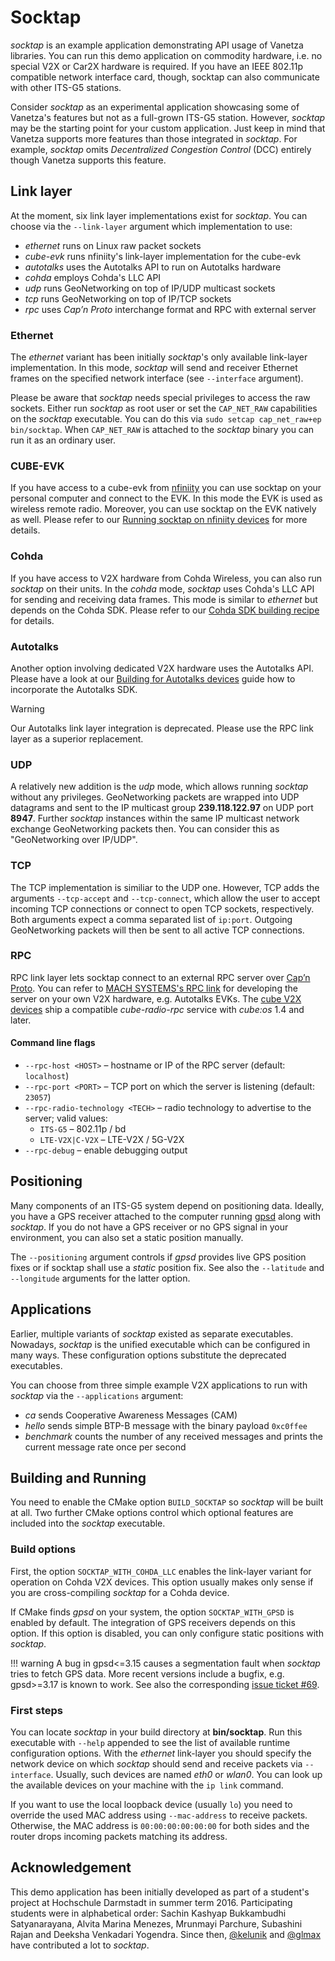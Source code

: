 # Socktap

*socktap* is an example application demonstrating API usage of Vanetza libraries.
You can run this demo application on commodity hardware, i.e. no special V2X or Car2X hardware is required.
If you have an IEEE 802.11p compatible network interface card, though, socktap can also communicate with other ITS-G5 stations.

Consider *socktap* as an experimental application showcasing some of Vanetza's features but not as a full-grown ITS-G5 station.
However, *socktap* may be the starting point for your custom application.
Just keep in mind that Vanetza supports more features than those integrated in *socktap*.
For example, *socktap* omits *Decentralized Congestion Control* (DCC) entirely though Vanetza supports this feature.


## Link layer

At the moment, six link layer implementations exist for *socktap*.
You can choose via the `--link-layer` argument which implementation to use:

- *ethernet* runs on Linux raw packet sockets
- *cube-evk* runs nfiniity's link-layer implementation for the cube-evk
- *autotalks* uses the Autotalks API to run on Autotalks hardware
- *cohda* employs Cohda's LLC API
- *udp* runs GeoNetworking on top of IP/UDP multicast sockets
- *tcp* runs GeoNetworking on top of IP/TCP sockets
- *rpc* uses *Cap’n Proto* interchange format and RPC with external server


### Ethernet

The *ethernet* variant has been initially *socktap*'s only available link-layer implementation.
In this mode, *socktap* will send and receiver Ethernet frames on the specified network interface (see `--interface` argument).

Please be aware that *socktap* needs special privileges to access the raw sockets.
Either run *socktap* as root user or set the `CAP_NET_RAW` capabilities on the *socktap* executable.
You can do this via `sudo setcap cap_net_raw+ep bin/socktap`.
When `CAP_NET_RAW` is attached to the *socktap* binary you can run it as an ordinary user.


### CUBE-EVK

If you have access to a cube-evk from [nfiniity](https://www.nfiniity.com/#portfolio) you can use socktap on your personal computer and connect to the EVK. In this mode the EVK is used as wireless remote radio. Moreover, you can use socktap on the EVK natively as well. Please refer to our [Running socktap on nfiniity devices](../recipes/cube-evk-build.md) for more details.


### Cohda

If you have access to V2X hardware from Cohda Wireless, you can also run *socktap* on their units.
In the *cohda* mode, *socktap* uses Cohda's LLC API for sending and receiving data frames.
This mode is similar to *ethernet* but depends on the Cohda SDK.
Please refer to our [Cohda SDK building recipe](../recipes/cohda-sdk-build.md) for details.


### Autotalks

Another option involving dedicated V2X hardware uses the Autotalks API.
Please have a look at our [Building for Autotalks devices](../recipes/autotalks-sdk-build.md) guide how to incorporate the Autotalks SDK.

> [!WARNING]
> Our Autotalks link layer integration is deprecated. Please use the RPC link layer as a superior replacement.


### UDP

A relatively new addition is the *udp* mode, which allows running *socktap* without any privileges.
GeoNetworking packets are wrapped into UDP datagrams and sent to the IP multicast group **239.118.122.97** on UDP port **8947**.
Further *socktap* instances within the same IP multicast network exchange GeoNetworking packets then.
You can consider this as "GeoNetworking over IP/UDP".


### TCP

The TCP implementation is similiar to the UDP one.
However, TCP adds the arguments `--tcp-accept` and `--tcp-connect`, which allow the user to accept incoming TCP connections or connect to open TCP sockets, respectively.
Both arguments expect a comma separated list of `ip:port`.
Outgoing GeoNetworking packets will then be sent to all active TCP connections.

### RPC

RPC link layer lets socktap connect to an external RPC server over [Cap’n Proto](https://capnproto.org/).
You can refer to [MACH SYSTEMS's RPC link](https://github.com/mach-systems/RPC-link) for developing the server on your own V2X hardware, e.g. Autotalks EVKs.
The [cube V2X devices](https://cubesys.io) ship a compatible *cube-radio-rpc* service with *cube:os* 1.4 and later.

#### Command line flags
- `--rpc-host <HOST>` –⁠⁠⁠⁠⁠ hostname or IP of the RPC server (default: `localhost`)
- `--rpc-port <PORT>` –⁠⁠⁠⁠⁠⁠ TCP port on which the server is listening (default: `23057`)
- `--rpc-radio-technology <TECH>` –⁠⁠⁠⁠ radio technology to advertise to the server; valid values:  
  - `ITS-G5` –⁠⁠⁠⁠⁠⁠ 802.11p / bd
  - `LTE-V2X|C-V2X` –⁠⁠⁠⁠⁠⁠ LTE-V2X / 5G-V2X
- `--rpc-debug` –⁠⁠⁠⁠⁠⁠ enable debugging output


## Positioning

Many components of an ITS-G5 system depend on positioning data.
Ideally, you have a GPS receiver attached to the computer running [gpsd](http://catb.org/gpsd) along with *socktap*.
If you do not have a GPS receiver or no GPS signal in your environment, you can also set a static position manually.

The `--positioning` argument controls if *gpsd* provides live GPS position fixes or if socktap shall use a *static* position fix.
See also the `--latitude` and `--longitude` arguments for the latter option.


## Applications

Earlier, multiple variants of *socktap* existed as separate executables.
Nowadays, *socktap* is the unified executable which can be configured in many ways.
These configuration options substitute the deprecated executables.

You can choose from three simple example V2X applications to run with *socktap* via the `--applications` argument:

- *ca* sends Cooperative Awareness Messages (CAM)
- *hello* sends simple BTP-B message with the binary payload `0xc0ffee`
- *benchmark* counts the number of any received messages and prints the current message rate once per second


## Building and Running

You need to enable the CMake option `BUILD_SOCKTAP` so *socktap* will be built at all.
Two further CMake options control which optional features are included into the *socktap* executable.


### Build options

First, the option `SOCKTAP_WITH_COHDA_LLC` enables the link-layer variant for operation on Cohda V2X devices.
This option usually makes only sense if you are cross-compiling *socktap* for a Cohda device.

If CMake finds *gpsd* on your system, the option `SOCKTAP_WITH_GPSD` is enabled by default.
The integration of GPS receivers depends on this option.
If this option is disabled, you can only configure static positions with *socktap*.


!!! warning
    A bug in gpsd<=3.15 causes a segmentation fault when *socktap* tries to fetch GPS data.
    More recent versions include a bugfix, e.g. gpsd>=3.17 is known to work.
    See also the corresponding [issue ticket #69](https://github.com/riebl/vanetza/issues/69).


### First steps

You can locate *socktap* in your build directory at **bin/socktap**.
Run this executable with `--help` appended to see the list of available runtime configuration options.
With the *ethernet* link-layer you should specify the network device on which *socktap* should send and receive packets via `--interface`.
Usually, such devices are named *eth0* or *wlan0*. You can look up the available devices on your machine with the `ip link` command.

If you want to use the local loopback device (usually `lo`) you need to override the used MAC address using `--mac-address` to receive packets.
Otherwise, the MAC address is `00:00:00:00:00:00` for both sides and the router drops incoming packets matching its address.


## Acknowledgement

This demo application has been initially developed as part of a student's project at Hochschule Darmstadt in summer term 2016.
Participating students were in alphabetical order: Sachin Kashyap Bukkambudhi Satyanarayana, Alvita Marina Menezes, Mrunmayi Parchure, Subashini Rajan and Deeksha Venkadari Yogendra.
Since then, [@kelunik](https://github.com/kelunik) and [@glmax](https://github.com/glmax) have contributed a lot to *socktap*.
